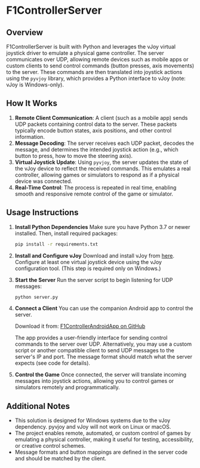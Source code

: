 F1ControllerServer
===================

## Overview

F1ControllerServer is built with Python and leverages the vJoy virtual joystick driver to emulate a physical game controller. The server communicates over UDP, allowing remote devices such as mobile apps or custom clients to send control commands (button presses, axis movements) to the server. These commands are then translated into joystick actions using the `pyvjoy` library, which provides a Python interface to vJoy (note: vJoy is Windows-only).

## How It Works

1. **Remote Client Communication**: A client (such as a mobile app) sends UDP packets containing control data to the server. These packets typically encode button states, axis positions, and other control information.
2. **Message Decoding**: The server receives each UDP packet, decodes the message, and determines the intended joystick action (e.g., which button to press, how to move the steering axis).
3. **Virtual Joystick Update**: Using `pyvjoy`, the server updates the state of the vJoy device to reflect the received commands. This emulates a real controller, allowing games or simulators to respond as if a physical device was connected.
4. **Real-Time Control**: The process is repeated in real time, enabling smooth and responsive remote control of the game or simulator.

## Usage Instructions

1. **Install Python Dependencies**
    Make sure you have Python 3.7 or newer installed. Then, install required packages:
    ```sh
    pip install -r requirements.txt
    ```

2. **Install and Configure vJoy**
    Download and install vJoy from [here](https://sourceforge.net/projects/vjoystick/). Configure at least one virtual joystick device using the vJoy configuration tool. (This step is required only on Windows.)

3. **Start the Server**
    Run the server script to begin listening for UDP messages:
    ```sh
    python server.py
    ```


4. **Connect a Client**
    You can use the companion Android app to control the server. 
    
    Download it from:
    [F1ControllerAndroidApp on GitHub](https://github.com/saat-sy/F1ControllerAndroidApp)
    
    
    The app provides a user-friendly interface for sending control commands to the server over UDP. Alternatively, you may use a custom script or another compatible client to send UDP messages to the server's IP and port. The message format should match what the server expects (see code for details).

5. **Control the Game**
    Once connected, the server will translate incoming messages into joystick actions, allowing you to control games or simulators remotely and programmatically.

## Additional Notes
- This solution is designed for Windows systems due to the vJoy dependency. pyvjoy and vJoy will not work on Linux or macOS.
- The project enables remote, automated, or custom control of games by emulating a physical controller, making it useful for testing, accessibility, or creative control schemes.
- Message formats and button mappings are defined in the server code and should be matched by the client.